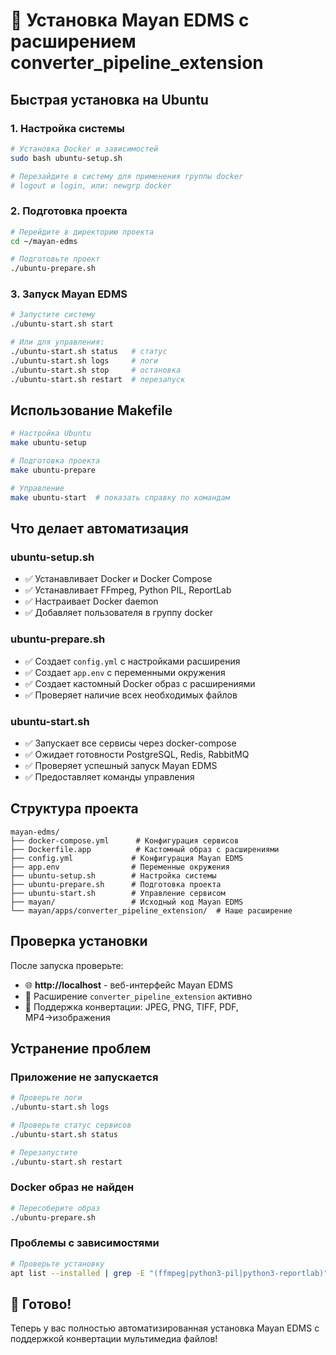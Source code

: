 # 🚀 Установка Mayan EDMS с расширением converter_pipeline_extension

## Быстрая установка на Ubuntu

### 1. Настройка системы
```bash
# Установка Docker и зависимостей
sudo bash ubuntu-setup.sh

# Перезайдите в систему для применения группы docker
# logout и login, или: newgrp docker
```

### 2. Подготовка проекта
```bash
# Перейдите в директорию проекта
cd ~/mayan-edms

# Подготовьте проект
./ubuntu-prepare.sh
```

### 3. Запуск Mayan EDMS
```bash
# Запустите систему
./ubuntu-start.sh start

# Или для управления:
./ubuntu-start.sh status   # статус
./ubuntu-start.sh logs     # логи
./ubuntu-start.sh stop     # остановка
./ubuntu-start.sh restart  # перезапуск
```

## Использование Makefile

```bash
# Настройка Ubuntu
make ubuntu-setup

# Подготовка проекта
make ubuntu-prepare

# Управление
make ubuntu-start  # показать справку по командам
```

## Что делает автоматизация

### ubuntu-setup.sh
- ✅ Устанавливает Docker и Docker Compose
- ✅ Устанавливает FFmpeg, Python PIL, ReportLab
- ✅ Настраивает Docker daemon
- ✅ Добавляет пользователя в группу docker

### ubuntu-prepare.sh
- ✅ Создает `config.yml` с настройками расширения
- ✅ Создает `app.env` с переменными окружения
- ✅ Создает кастомный Docker образ с расширениями
- ✅ Проверяет наличие всех необходимых файлов

### ubuntu-start.sh
- ✅ Запускает все сервисы через docker-compose
- ✅ Ожидает готовности PostgreSQL, Redis, RabbitMQ
- ✅ Проверяет успешный запуск Mayan EDMS
- ✅ Предоставляет команды управления

## Структура проекта

```
mayan-edms/
├── docker-compose.yml      # Конфигурация сервисов
├── Dockerfile.app          # Кастомный образ с расширениями
├── config.yml             # Конфигурация Mayan EDMS
├── app.env                # Переменные окружения
├── ubuntu-setup.sh        # Настройка системы
├── ubuntu-prepare.sh      # Подготовка проекта
├── ubuntu-start.sh        # Управление сервисом
├── mayan/                 # Исходный код Mayan EDMS
└── mayan/apps/converter_pipeline_extension/  # Наше расширение
```

## Проверка установки

После запуска проверьте:
- 🌐 **http://localhost** - веб-интерфейс Mayan EDMS
- 🔧 Расширение `converter_pipeline_extension` активно
- 📁 Поддержка конвертации: JPEG, PNG, TIFF, PDF, MP4→изображения

## Устранение проблем

### Приложение не запускается
```bash
# Проверьте логи
./ubuntu-start.sh logs

# Проверьте статус сервисов
./ubuntu-start.sh status

# Перезапустите
./ubuntu-start.sh restart
```

### Docker образ не найден
```bash
# Пересоберите образ
./ubuntu-prepare.sh
```

### Проблемы с зависимостями
```bash
# Проверьте установку
apt list --installed | grep -E "(ffmpeg|python3-pil|python3-reportlab)"
```

## 🎉 Готово!

Теперь у вас полностью автоматизированная установка Mayan EDMS с поддержкой конвертации мультимедиа файлов!
